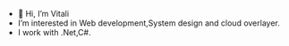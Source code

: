 - 👋 Hi, I’m Vitali
- I’m interested in Web development,System design and cloud overlayer.
- I work with .Net,C#.

<!---
Vitali-UK/Vitali-UK is a ✨ special ✨ repository because its `README.md` (this file) appears on your GitHub profile.
You can click the Preview link to take a look at your changes.
--->
